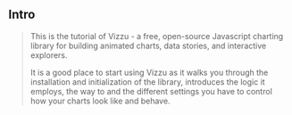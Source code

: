 ## Intro

> This is the tutorial of Vizzu - a free, open-source Javascript charting library 
> for building animated charts, data stories, and interactive explorers. 
> 
> It is a good place to start using Vizzu as it walks you through the installation 
> and initialization of the library, introduces the logic it employs, 
> the way to and the different settings you have to control how your charts look 
> like and behave.

